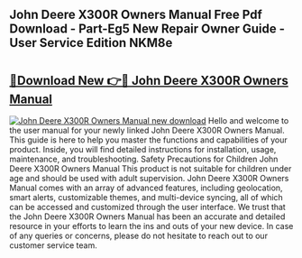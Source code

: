 ## John Deere X300R Owners Manual Free Pdf Download - Part-Eg5 New Repair Owner Guide - User Service Edition NKM8e

# <h2><a href="http://bc92380.oget.top/?id=John+Deere+X300R+Owners+Manual">🔗Download New 👉🔴 John Deere X300R Owners Manual</a></h2>

[![John Deere X300R Owners Manual new download](https://i.imgur.com/5g1atiW.png)](http://bc92380.oget.top/?id=John+Deere+X300R+Owners+Manual)
Hello and welcome to the user manual for your newly linked John Deere X300R Owners Manual. This guide is here to help you master the functions and capabilities of your product. Inside, you will find detailed instructions for installation, usage, maintenance, and troubleshooting. Safety Precautions for Children John Deere X300R Owners Manual This product is not suitable for children under age and should be used with adult supervision. John Deere X300R Owners Manual comes with an array of advanced features, including geolocation, smart alerts, customizable themes, and multi-device syncing, all of which can be accessed and customized through the user interface. We trust that the John Deere X300R Owners Manual has been an accurate and detailed resource in your efforts to learn the ins and outs of your new device. In case of any queries or concerns, please do not hesitate to reach out to our customer service team.
